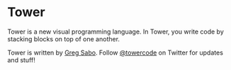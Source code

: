 # Tower

Tower is a new visual programming language. In Tower, you write code by stacking blocks on top of one another.

Tower is written by [Greg Sabo](http://gregsabo.club). Follow [@towercode](https://twitter.com/@towercode) on Twitter for updates and stuff!
